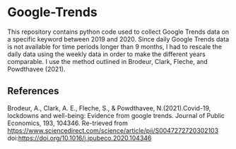 # Google-Trends

This repository contains python code used to collect Google Trends data on a specific keyword between 2019 and 2020. Since daily Google Trends data is not available for time periods longer than 9 months, I had to rescale the daily data using the weekly data in order to make the different years comparable. I use the method outlined in Brodeur,  Clark,  Fleche,  and  Powdthavee  (2021).

## References

Brodeur, A., Clark, A. E., Fleche, S., & Powdthavee, N.(2021).Covid-19, lockdowns and well-being: Evidence from google trends. Journal of Public Economics, 193, 104346. Re-trieved  from https://www.sciencedirect.com/science/article/pii/S0047272720302103 doi:https://doi.org/10.1016/j.jpubeco.2020.104346
